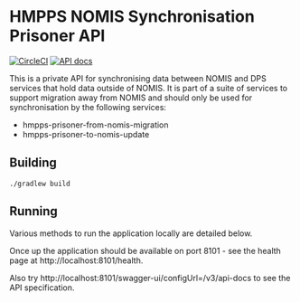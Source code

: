 # HMPPS NOMIS Synchronisation Prisoner API

[![CircleCI](https://circleci.com/gh/ministryofjustice/hmpps-nomis-prisoner-api/tree/main.svg?style=svg)](https://circleci.com/gh/ministryofjustice/hmpps-nomis-prisoner-api)
[![API docs](https://img.shields.io/badge/API_docs_-view-85EA2D.svg?logo=swagger)](https://nomis-prsner-dev.aks-dev-1.studio-hosting.service.justice.gov.uk/swagger-ui/index.html?configUrl=/v3/api-docs)

This is a private API for synchronising data between NOMIS and DPS services that hold data outside of NOMIS.
It is part of a suite of services to support migration away from NOMIS and should only be used for synchronisation by the following services:
* hmpps-prisoner-from-nomis-migration   
* hmpps-prisoner-to-nomis-update


## Building

```./gradlew build```

## Running

Various methods to run the application locally are detailed below.

Once up the application should be available on port 8101 - see the health page at http://localhost:8101/health.

Also try http://localhost:8101/swagger-ui/configUrl=/v3/api-docs to see the API specification.
